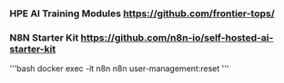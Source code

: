 ### HPE AI Training Modules https://github.com/frontier-tops/
### N8N Starter Kit https://github.com/n8n-io/self-hosted-ai-starter-kit
'''bash
docker exec -it n8n  n8n user-management:reset
'''
